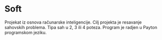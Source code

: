 # Soft
Projekat iz osnova računarske inteligencije. Cilj projekta je resavanje sahovskih problema. Tipa sah u 2, 3 ili 4 poteza. 
Program je radjen u Payton programskom jeziku.
